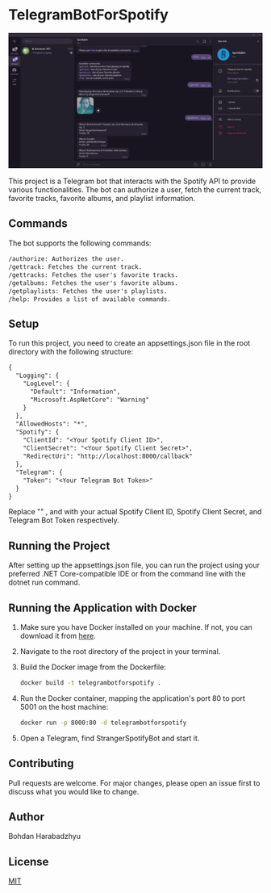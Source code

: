 # TelegramBotForSpotify

![Image 1](Screenshots/Screen1.png)

This project is a Telegram bot that interacts with the Spotify API to provide various functionalities. The bot can authorize a user, fetch the current track, favorite tracks, favorite albums, and playlist information.

## Commands
The bot supports the following commands:
```
/authorize: Authorizes the user.
/gettrack: Fetches the current track.
/gettracks: Fetches the user's favorite tracks.
/getalbums: Fetches the user's favorite albums.
/getplaylists: Fetches the user's playlists.
/help: Provides a list of available commands.
```
## Setup
To run this project, you need to create an appsettings.json file in the root directory with the following structure:
```
{
  "Logging": {
    "LogLevel": {
      "Default": "Information",
      "Microsoft.AspNetCore": "Warning"
    }
  },
  "AllowedHosts": "*",
  "Spotify": {
    "ClientId": "<Your Spotify Client ID>",
    "ClientSecret": "<Your Spotify Client Secret>",
    "RedirectUri": "http://localhost:8000/callback"
  },
  "Telegram": {
    "Token": "<Your Telegram Bot Token>"
  }
}
```
Replace "<Example>" <Your Spotify Client Secret>, and <Your Telegram Bot Token> with your actual Spotify Client ID, Spotify Client Secret, and Telegram Bot Token respectively.

## Running the Project
After setting up the appsettings.json file, you can run the project using your preferred .NET Core-compatible IDE or from the command line with the dotnet run command.

## Running the Application with Docker

1. Make sure you have Docker installed on your machine. If not, you can download it from [here](https://www.docker.com/products/docker-desktop).

2. Navigate to the root directory of the project in your terminal.

3. Build the Docker image from the Dockerfile:

    ```bash
    docker build -t telegrambotforspotify .
    ```

4. Run the Docker container, mapping the application's port 80 to port 5001 on the host machine:

    ```bash
    docker run -p 8000:80 -d telegrambotforspotify
    ```

5. Open a Telegram, find StrangerSpotifyBot and start it.

## Contributing
Pull requests are welcome. For major changes, please open an issue first to discuss what you would like to change.

## Author

Bohdan Harabadzhyu

## License

[MIT](https://choosealicense.com/licenses/mit/)